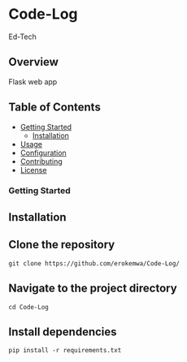 # Code-Log
Ed-Tech

## Overview

Flask web app

## Table of Contents

- [Getting Started](#getting-started)
  - [Installation](#installation)
- [Usage](#usage)
- [Configuration](#configuration)
- [Contributing](#contributing)
- [License](#license)

### Getting Started

## Installation

## Clone the repository
```
git clone https://github.com/erokemwa/Code-Log/
```
## Navigate to the project directory
```
cd Code-Log
```

## Install dependencies
```
pip install -r requirements.txt
```

